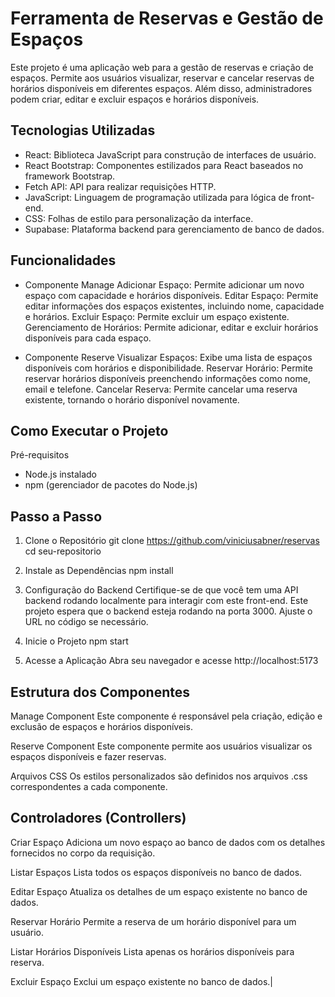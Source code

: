 # Ferramenta de Reservas e Gestão de Espaços
Este projeto é uma aplicação web para a gestão de reservas e criação de espaços. Permite aos usuários visualizar, reservar e cancelar reservas de horários disponíveis em diferentes espaços. Além disso, administradores podem criar, editar e excluir espaços e horários disponíveis.

## Tecnologias Utilizadas
- React: Biblioteca JavaScript para construção de interfaces de usuário.
- React Bootstrap: Componentes estilizados para React baseados no framework Bootstrap.
- Fetch API: API para realizar requisições HTTP.
- JavaScript: Linguagem de programação utilizada para lógica de front-end.
- CSS: Folhas de estilo para personalização da interface.
- Supabase: Plataforma backend para gerenciamento de banco de dados.

## Funcionalidades
- Componente Manage
    Adicionar Espaço: Permite adicionar um novo espaço com capacidade e horários disponíveis.
    Editar Espaço: Permite editar informações dos espaços existentes, incluindo nome, capacidade e horários.
    Excluir Espaço: Permite excluir um espaço existente.
    Gerenciamento de Horários: Permite adicionar, editar e excluir horários disponíveis para cada espaço.

- Componente Reserve
    Visualizar Espaços: Exibe uma lista de espaços disponíveis com horários e disponibilidade.
    Reservar Horário: Permite reservar horários disponíveis preenchendo informações como nome, email e telefone.
    Cancelar Reserva: Permite cancelar uma reserva existente, tornando o horário disponível novamente.

## Como Executar o Projeto
Pré-requisitos
- Node.js instalado
- npm (gerenciador de pacotes do Node.js)


## Passo a Passo

1. Clone o Repositório
git clone https://github.com/viniciusabner/reservas
cd seu-repositorio

2. Instale as Dependências
npm install

3. Configuração do Backend
Certifique-se de que você tem uma API backend rodando localmente para interagir com este front-end. Este projeto espera que o backend esteja rodando na porta 3000. Ajuste o URL no código se necessário.

4. Inicie o Projeto
npm start

5. Acesse a Aplicação
Abra seu navegador e acesse http://localhost:5173

## Estrutura dos Componentes
Manage Component
Este componente é responsável pela criação, edição e exclusão de espaços e horários disponíveis.

Reserve Component
Este componente permite aos usuários visualizar os espaços disponíveis e fazer reservas.

Arquivos CSS
Os estilos personalizados são definidos nos arquivos .css correspondentes a cada componente.

## Controladores (Controllers)

Criar Espaço
Adiciona um novo espaço ao banco de dados com os detalhes fornecidos no corpo da requisição.

Listar Espaços
Lista todos os espaços disponíveis no banco de dados.

Editar Espaço
Atualiza os detalhes de um espaço existente no banco de dados.

Reservar Horário
Permite a reserva de um horário disponível para um usuário.

Listar Horários Disponíveis
Lista apenas os horários disponíveis para reserva.

Excluir Espaço
Exclui um espaço existente no banco de dados.|

